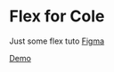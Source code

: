 # Flex for Cole

Just some flex tuto
[Figma](https://www.figma.com/design/KdnJKxva1mEYFgadmyIt86/CSS-Assignment?node-id=0-1&t=GxxRrVUf4JdLxPAD-1)

[Demo](https://flex22.vercel.app/)